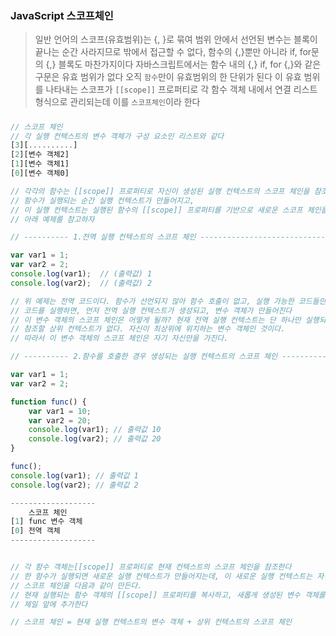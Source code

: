 ### JavaScript 스코프체인

> 일반 언어의 스코프(유효범위)는 {, }로 묶여 범위 안에서 선언된 변수는 블록이 끝나는 순간 사라지므로
> 밖에서 접근할 수 없다, 함수의 {,}뿐만 아니라 if, for문의 {,} 블록도 마찬가지이다
> 자바스크립트에서는 함수 내의 {,} if, for {,}와 같은 구문은 유효 범위가 없다
> 오직 `함수`만이 유효범위의 한 단위가 된다
> 이 유효 범위를 나타내는 스코프가 `[[scope]]` 프로퍼티로 각 함수 객체 내에서 연결 리스트 형식으로 관리되는데
> 이를 `스코프체인`이라 한다

##### 
```javascript
// 스코프 체인
// 각 실행 컨텍스트의 변수 객체가 구성 요소인 리스트와 같다
[3][..........]
[2][변수 객체2]
[1][변수 객체1]
[0][변수 객체0]

// 각각의 함수는 [[scope]] 프로퍼티로 자신이 생성된 실행 컨텍스트의 스코프 체인을 참조한다.
// 함수가 실행되는 순간 실행 컨텍스트가 만들어지고,
// 이 실행 컨텍스트는 실행된 함수의 [[scope]] 프로퍼티를 기반으로 새로운 스코프 체인을 만든다
// 아래 예제를 참고하자

// ---------- 1.전역 실행 컨텍스트의 스코프 체인 ---------------------------------------------------

var var1 = 1;
var var2 = 2;
console.log(var1);	// (출력값) 1
console.log(var2);	// (출력값) 2

// 위 예제는 전역 코드이다. 함수가 선언되지 않아 함수 호출이 없고, 실행 가능한 코드들만 나열되어 있다.
// 코드를 실행하면, 먼저 전역 실행 컨텍스트가 생성되고, 변수 객체가 만들어진다
// 이 변수 객체의 스코프 체인은 어떻게 될까? 현재 전역 실행 컨텍스트는 단 하나만 실행되고 있어
// 참조할 상위 컨텍스트가 없다. 자신이 최상위에 위치하는 변수 객체인 것이다.
// 따라서 이 변수 객체의 스코프 체인은 자기 자신만을 가진다.

// ---------- 2.함수를 호출한 경우 생성되는 실행 컨텍스트의 스코프 체인 ----------------------------

var var1 = 1;
var var2 = 2;

function func() {
	var var1 = 10;
    var var2 = 20;
    console.log(var1); // 출력값 10
    console.log(var2); // 출력값 20
}

func();
console.log(var1); // 출력값 1
console.log(var2); // 출력값 2

-------------------
    스코프 체인
[1] func 변수 객체
[0] 전역 객체
-------------------


// 각 함수 객체는[[scope]] 프로퍼티로 현재 컨텍스트의 스코프 체인을 참조한다
// 한 함수가 실행되면 새로운 실행 컨텍스트가 만들어지는데, 이 새로운 실행 컨텍스트는 자신이 사용할
// 스코프 체인을 다음과 같이 만든다.
// 현재 실행되는 함수 객체의 [[scope]] 프로퍼티를 복사하고, 새롭게 생성된 변수 객체를 해당 체인
// 제일 앞에 추가한다

// 스코프 체인 = 현재 실행 컨텍스트의 변수 객체 + 상위 컨텍스트의 스코프 체인
```



